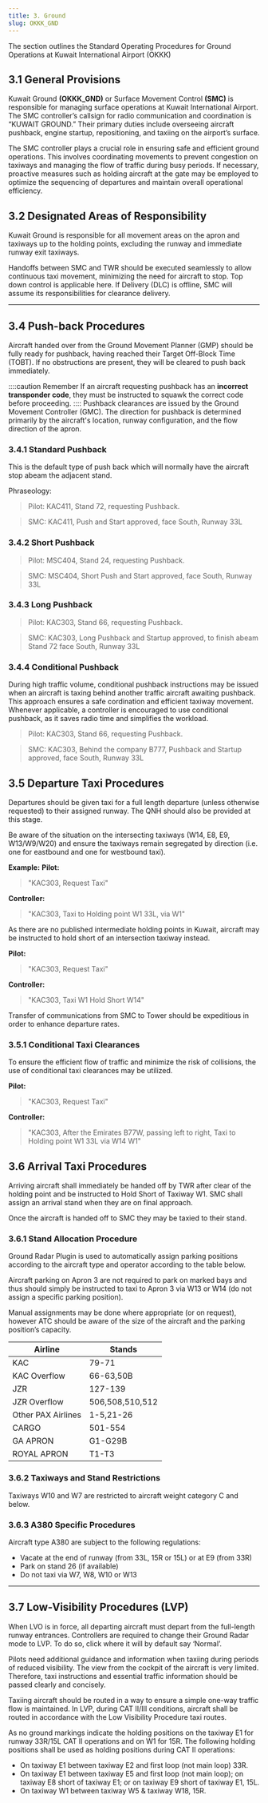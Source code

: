 ```yaml
---
title: 3. Ground
slug: OKKK_GND
---
```

The section outlines the Standard Operating Procedures for Ground Operations at Kuwait International Airport (OKKK)

## 3.1 General Provisions

Kuwait Ground **(OKKK_GND)** or Surface Movement Control **(SMC)** is responsible for managing surface operations at Kuwait International Airport. The SMC controller’s callsign for radio communication and coordination is “KUWAIT GROUND.” Their primary duties include overseeing aircraft pushback, engine startup, repositioning, and taxiing on the airport’s surface.

The SMC controller plays a crucial role in ensuring safe and efficient ground operations. This involves coordinating movements to prevent congestion on taxiways and managing the flow of traffic during busy periods. If necessary, proactive measures such as holding aircraft at the gate may be employed to optimize the sequencing of departures and maintain overall operational efficiency.


## 3.2 Designated Areas of Responsibility

Kuwait Ground is responsible for all movement areas on the apron and taxiways up to the holding points, excluding the runway and immediate runway exit taxiways.

Handoffs between SMC and TWR should be executed seamlessly to allow continuous taxi movement, minimizing the need for aircraft to stop. Top down control is applicable here. If Delivery (DLC) is offline, SMC will assume its responsibilities for clearance delivery.

---

## 3.4 Push-back Procedures

Aircraft handed over from the Ground Movement Planner (GMP) should be fully ready for pushback, having reached their Target Off-Block Time (TOBT). If no obstructions are present, they will be cleared to push back immediately.

::::caution Remember
If an aircraft requesting pushback has an **incorrect transponder code**, they must be instructed to squawk the correct code before proceeding.
::::
Pushback clearances are issued by the Ground Movement Controller (GMC). The direction for pushback is determined primarily by the aircraft's location, runway configuration, and the flow direction of the apron.

### 3.4.1 Standard Pushback

This is the default type of push back which will normally have the aircraft stop abeam the adjacent stand.

Phraseology:

>Pilot: KAC411, Stand 72, requesting Pushback.

>SMC: KAC411, Push and Start approved, face South, Runway 33L

### 3.4.2 Short Pushback

>Pilot: MSC404, Stand 24, requesting Pushback.

>SMC: MSC404, Short Push and Start approved, face South, Runway 33L

### 3.4.3  Long Pushback

>Pilot: KAC303, Stand 66, requesting Pushback.

>SMC: KAC303, Long Pushback and Startup approved, to finish abeam Stand 72 face South, Runway 33L

### 3.4.4 Conditional Pushback

During high traffic volume, conditional pushback instructions may be issued when an aircraft is taxing behind another traffic aircraft awaiting pushback. This approach ensures a safe cordination and efficient taxiway movement. Whenever applicable, a controller is encouraged to use conditional pushback, as it saves radio time and simplifies the workload.

>Pilot: KAC303, Stand 66, requesting Pushback.

>SMC: KAC303, Behind the company B777, Pushback and Startup approved, face South, Runway 33L

## 3.5 Departure Taxi Procedures
Departures should be given taxi for a full length departure (unless otherwise requested)
to their assigned runway. The QNH should also be provided at this stage.

Be aware of the situation on the intersecting taxiways (W14, E8, E9, W13/W9/W20) and
ensure the taxiways remain segregated by direction (i.e. one for eastbound and one for
westbound taxi).

**Example:**
**Pilot:**
> "KAC303, Request Taxi"

**Controller:**
> "KAC303, Taxi to Holding point W1 33L, via W1"

As there are no published intermediate holding points in Kuwait, aircraft may be instructed to hold short of an intersection taxiway instead.

**Pilot:**
> "KAC303, Request Taxi"

**Controller:**
> "KAC303, Taxi W1 Hold Short W14"

Transfer of communications from SMC to Tower should be expeditious in order to
enhance departure rates.

### 3.5.1 Conditional Taxi Clearances

To ensure the efficient flow of traffic and minimize the risk of collisions, the use of conditional taxi clearances may be utilized.

**Pilot:**
> "KAC303, Request Taxi"

**Controller:**
> "KAC303, After the Emirates B77W, passing left to right, Taxi to Holding point W1 33L via W14 W1"


## 3.6 Arrival Taxi Procedures
Arriving aircraft shall immediately be handed off by TWR after clear of the holding point and be instructed to Hold Short of Taxiway W1. SMC shall assign an arrival stand when they are on final approach.

Once the aircraft is handed off to SMC they may be taxied to their stand.

### 3.6.1 Stand Allocation Procedure

Ground Radar Plugin is used to automatically assign parking positions according to the aircraft type and operator according to the table below.

Aircraft parking on Apron 3 are not required to park on marked bays and thus should simply be instructed to taxi to Apron 3 via W13 or W14 (do not assign a specific
parking position).

Manual assignments may be done where appropriate (or on request), however ATC should be aware of the size of the aircraft and the parking position’s capacity.



| **Airline**        	| **Stands**      	|
|--------------------	|-----------------	|
| KAC                	|      79-71      	|
| KAC Overflow       	|    66-63,50B    	|
| JZR                	|     127-139     	|
| JZR Overflow       	| 506,508,510,512 	|
| Other PAX Airlines 	|    1-5,21-26    	|
| CARGO              	|     501-554     	|
| GA APRON           	|     G1-G29B     	|
| ROYAL APRON        	|      T1-T3      	|

### 3.6.2 Taxiways and Stand Restrictions
Taxiways W10 and W7 are restricted to aircraft weight category C and below.

### 3.6.3 A380 Specific Procedures
Aircraft type A380 are subject to the following regulations:
- Vacate at the end of runway (from 33L, 15R or 15L) or at E9 (from 33R)
- Park on stand 26 (if available)
- Do not taxi via W7, W8, W10 or W13

---

## 3.7 Low-Visibility Procedures (LVP)
When LVO is in force, all departing aircraft must depart from the full-length runway entrances. Controllers are required to change their Ground Radar mode to LVP. To do so, click where it will by default say ‘Normal’.

Pilots need additional guidance and information when taxiing during periods of reduced visibility. The view from the cockpit of the aircraft is very limited. Therefore, taxi instructions and essential traffic information should be passed clearly and concisely.

Taxiing aircraft should be routed in a way to ensure a simple one-way traffic flow is maintained. In LVP, during CAT II/III conditions, aircraft shall be routed in accordance
with the Low Visibility Procedure taxi routes.

As no ground markings indicate the holding positions on the taxiway E1 for runway 33R/15L CAT II operations and on W1 for 15R. The following holding positions shall be used as holding positions during CAT II operations:
- On taxiway E1 between taxiway E2 and first loop (not main loop) 33R.
- On taxiway E1 between taxiway E5 and first loop (not main loop); on taxiway E8 short of taxiway E1; or on taxiway E9 short of taxiway E1, 15L.
- On taxiway W1 between taxiway W5 & taxiway W18, 15R.